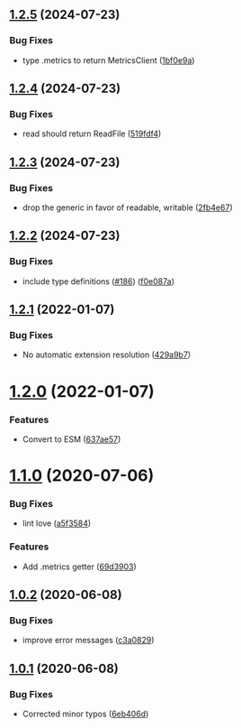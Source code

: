 ## [1.2.5](https://github.com/eik-lib/sink/compare/v1.2.4...v1.2.5) (2024-07-23)


### Bug Fixes

* type .metrics to return MetricsClient ([1bf0e9a](https://github.com/eik-lib/sink/commit/1bf0e9a50e9508330afcf70ac0a498911920936c))

## [1.2.4](https://github.com/eik-lib/sink/compare/v1.2.3...v1.2.4) (2024-07-23)


### Bug Fixes

* read should return ReadFile ([519fdf4](https://github.com/eik-lib/sink/commit/519fdf4c0de05a08193670001020ff56b7042d1d))

## [1.2.3](https://github.com/eik-lib/sink/compare/v1.2.2...v1.2.3) (2024-07-23)


### Bug Fixes

* drop the generic in favor of readable, writable ([2fb4e67](https://github.com/eik-lib/sink/commit/2fb4e674182d012d36e042a278a8927bfc541fdd))

## [1.2.2](https://github.com/eik-lib/sink/compare/v1.2.1...v1.2.2) (2024-07-23)


### Bug Fixes

* include type definitions ([#186](https://github.com/eik-lib/sink/issues/186)) ([f0e087a](https://github.com/eik-lib/sink/commit/f0e087a6eb58758cd6448221bcf66fe3733ea4ad))

## [1.2.1](https://github.com/eik-lib/sink/compare/v1.2.0...v1.2.1) (2022-01-07)


### Bug Fixes

* No automatic extension resolution ([429a9b7](https://github.com/eik-lib/sink/commit/429a9b7d1a3fc9075b6c11ecf2135786e251a8bf))

# [1.2.0](https://github.com/eik-lib/sink/compare/v1.1.0...v1.2.0) (2022-01-07)


### Features

* Convert to ESM ([637ae57](https://github.com/eik-lib/sink/commit/637ae570043e4ea7038664d3196e9ac55b1404fb))

# [1.1.0](https://github.com/eik-lib/sink/compare/v1.0.2...v1.1.0) (2020-07-06)


### Bug Fixes

* lint love ([a5f3584](https://github.com/eik-lib/sink/commit/a5f358452b642cec36472850aae2ff1ca00b851a))


### Features

* Add .metrics getter ([69d3903](https://github.com/eik-lib/sink/commit/69d39039f962ba10f79999f17e9fbfdc81649d3a))

## [1.0.2](https://github.com/eik-lib/sink/compare/v1.0.1...v1.0.2) (2020-06-08)


### Bug Fixes

* improve error messages ([c3a0829](https://github.com/eik-lib/sink/commit/c3a082921c1ba057859465158ec30760896a3207))

## [1.0.1](https://github.com/eik-lib/sink/compare/v1.0.0...v1.0.1) (2020-06-08)


### Bug Fixes

* Corrected minor typos ([6eb406d](https://github.com/eik-lib/sink/commit/6eb406d3cdc687a5c7f2d2cafb96f1d117121222))
